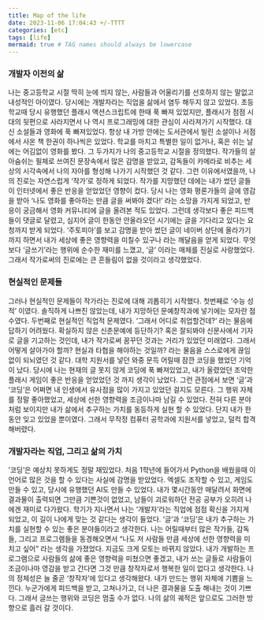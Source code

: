 ```yaml
---
title: Map of the life
date: 2023-11-06 17:04:43 +/-TTTT
categories: [etc]
tags: [life]
mermaid: true # TAG names should always be lowercase
---
```


### 개발자 이전의 삶

나는 중고등학교 시절 딱히 눈에 띄지 않는, 사람들과 어울리기를 선호하지 않는 말없고 내성적인 아이였다. 당시에는 개발자라는 직업을 삶에서 염두 해두지 않고 있었다. 초등학교때 당시 유행했던 플래시 액션스크립트에 한때 푹 빠져 있었지만, 플래시가 점점 시대의 뒷편으로 사라지면서 나 역시 프로그래밍에 대한 관심이 사라져가기 시작했다. 대신 소설들과 영화에 푹 빠져있었다. 항상 내 가방 안에는 도서관에서 빌린 소설이나 서점에서 사온 책 한권이 하나씩은 있었다. 학교를 마치고 특별한 일이 없거나, 혹은 쉬는 날에는 어김없이 영화를 봤다. 그 두가지가 나의 중고등학교 시절을 정의했다. 작가들의 살아숨쉬는 필체로 쓰여진 문장속에서 많은 감명을 받았고, 감독들이 카메라로 비추는 세상의 시각속에서 나의 자아를 형성해 나가기 시작했던 것 같다. 그런 이유에서였을까, 나의 진로는 자연스럽게 ‘작가’로 정하게 되었다.
작가를 지망했던 데에는 내가 썼던 글들이 인터넷에서 좋은 반응을 얻었었던 영향이 컸다. 당시 나는 영화 평론가들의 글에 영감을 받아 ‘나도 영화를 좋아하는 만큼 글을 써봐야 겠다!’ 라는 소망을 가지게 되었고, 반응이 궁금해서 영화 커뮤니티에 글을 올려본 적도 있었다. 그런데 생각보다 좋은 피드백들이 댓글로 달렸고, 심지어 글이 한동안 안올라오던 시기에는 글을 기다리고 있다는 요청까지 받게 되었다. ‘주토피아’를 보고 감명을 받아 썼던 글이 네이버 상단에 올라가기까지 하면서 내가 세상에 좋은 영향력을 미칠수 있구나 라는 깨달음을 얻게 되었다. 무엇보다 ‘글쓰기’라는 행위에 순수한 재미를 느꼈고, ‘글’ 이라는 매체를 진실로 사랑했었다. 그래서 작가로써의 진로에는 큰 흔들림이 없을 것이라고 생각했었다.

### 현실적인 문제들

그러나 현실적인 문제들이 작가라는 진로에 대해 괴롭히기 시작했다. 첫번째로 ‘수능 성적’ 이였다. 솔직하게 나쁘진 않았는데, 내가 지망하던 문예창작과에 넣기에는 모자란 점수였다. 두번째로 현실적인 직업적 문제였다. ‘그래서 어디로 취업할건데?’ 라는 물음에 답하기 어려웠다. 확실하지 않은 신춘문예에 등단하기? 혹은 잘되봐야 신문사에서 기자로 글을 기고하는 것인데, 내가 작가로써 꿈꾸던 것과는 거리가 있었던 미래였다. 그래서 어떻게 살아가야 할까? 현실과 타협을 해야하는 것일까? 라는 물음을 스스로에게 끊임없이 되뇌였던 것 같다.
대학 지원서를 넣던 와중 문득 어릴때 잠깐 코딩을 했었던 기억이 났다. 당시에 나는 현재의 글 못지 않게 코딩에 푹 빠져있었고, 내가 올렸었던 조악한 플래시 게임이 좋은 반응을 얻었었던 것 까지 생각이 났었다. 그런 관점에서 보면 ‘글’과 ‘코딩’은 어쩌면 내 인생에서 유사점을 많이 가지고 있었던 걸지도 모른다. 그 행위 자체를 정말 좋아했었고, 세상에 선한 영향력을 조금이나마 남길 수 있었다. 전혀 다른 분야처럼 보이지만 내가 삶에서 추구하는 가치를 동등하게 실현 할 수 있었다. 단지 내가 한동안 잊고 있었을 뿐이였다. 그래서 무작정 컴퓨터 공학과에 지원서를 넣었고, 덜컥 합격해버렸다.

### 개발자라는 직업, 그리고 삶의 가치

’코딩’은 예상치 못하게도 정말 재밌었다. 처음 1학년에 들어가서 Python을 배웠을때 이 언어로 많은 것을 할 수 있다는 사실에 감명을 받았었다. 엑셀도 조작할 수 있고, 게임도 만들 수 있고, 당시에 유행했던 AI도 만들 수 있었다. 내가 몇시간동안 매달려서 화면에 결과물이 출력되면 그만큼 기쁜것이 없었고, 남들이 괴로워하던 전공 공부가 오히려 나에겐 재미로 다가왔다. 학기가 지나면서 나는 ‘개발자’라는 직업에 점점 확신을 가지게 되었고, 이 길이 나에게 맞는 것 같다는 생각이 들었다.
’글’과 ‘코딩’은 내가 추구하는 가치를 실현할 수 있는 좋은 분야들이라고 생각한다. 나는 어릴때부터 많은 작가들, 감독들, 그리고 프로그램들을 동경해오면서 “나도 저 사람들 만큼 세상에 선한 영향력을 미치고 싶어” 라는 생각을 가졌었다. 지금도 크게 모토는 바뀌지 않았다. 내가 개발하는 프로그램으로 사람들의 삶에 좋은 영향력을 미쳤으면 좋겠고, 내가 쓰는 글들로 사람들이 조금이나마 영감을 받고 간다면 그것 만큼 창작자로서 행복한 일이 없다고 생각한다. 나의 정체성은 늘 줄곧 ‘창작자’에 있다고 생각해왔다. 내가 만드는 행위 자체에 기쁨을 느낀다. 누군가에게 피드백을 받고, 고쳐나가고, 더 나은 결과물을 도출 해내는 것이 기쁘다. 그래서 글쓰는 행위와 코딩은 멈출 수가 없다. 나의 삶의 궤적은 앞으로도 그러한 방향으로 흘러 갈 것이다.
